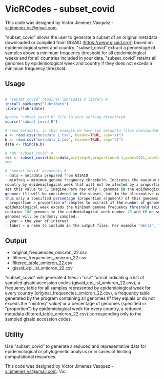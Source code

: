 # VicRCodes - subset_covid 

This code was designed by Victor Jimenez Vasquez - vr.jimenez.vs@gmail.com. 

"subset_covid" allows the user to generate a subset of an original  metadata downloaded or compiled from GISAID (https://www.gisaid.org/) based on epidemiological week and country. "subset_covid" extract a percentage of samples above a minimum frequency threshold for all epidemiological weeks and for all countries included in your data. 
"subset_covid" retains all genomes by epidemiological week and country if they does not exceds a minimum frequency threshold. 

## Usage 
```r

# "subset_covid" requires lubridate R library #
install.packages("lubridate")
library(lubridate)

#paste "subset_covid.R" file in your working directory#
source("subset_covid.R")

# read metadata, in this example we have two metadata files downloaded from GISAID #
a <- read.csv("metadata_1.tsv", header=TRUE, sep="\t")
b <- read.csv("metadata_2.tsv", header=TRUE, sep="\t")
data <- rbind(a,b)

# run "subset_covid" #
res <- subset_covid(data=data,minfreq=5,proportion=0.1,year=2021,label="omicron_22")
res

# "subset_covid" arguments #
- data = metadata prepared from GISAID
- minfreq = minimum genome frequency threshold. Indicates the maximum number of genomes sampled in a given 
country by epidemiological week that will not be afected by a proportional extraction. For example, if we 
set this value to 5, imagine Peru has only 5 genomes in the epidemogical week number 40, thus the 100% of 
genomes (5) will be considered in the subset, but in the alternative case that Peru has more than 5 genomes 
thus only a specified percentage (proportion argument) of this genomes will be randomly sampled. 
- proportion = proportion of samples to extract if the number of genomes by a given country in a given 
epidemiological week exceds the minimum genome frequency threshold (minfreq). For example, if Peru 
contains 100 genomes in the epidemiological week number 40 and if we set this value to 0.1, thus 10 
genomes will be randomly sampled.  
- year = the year of interest 
- label = a name to include in the output files. For example "delta", "omicron_2022". 

```
## Output 

- original_frequencies_omicron_22.csv
- filtered_frequencies_omicron_22.csv
- filtered_table_omicron_22.csv
- gisaid_epi_isl_omicron_22.csv

"subset_covid" will generate 4 files in "csv" format indicating a list of sampled gisaid accession codes 
(gisaid_epi_isl_omicron_22.csv), a frequency table for all samples represented by epidemiological week for every
country (original_frequencies_omicron_22.csv), a frequency table  generated by the program containing all genomes 
(if they equals or do not exceds the "minfreq" value) or a percentage of genomes (specified in "proportion") by
epidemiological week for every country,  a reduced metadata (filtered_table_omicron_22.csv) 
corresponding only to the sampled gisaid accession codes. 

## Utility 

Use "subset_covid" to generate a reduced and representative data for epidemiological or phylogenetic analysis or in cases of limiting computational resources. 

This code was designed by Victor Jimenez Vasquez - vr.jimenez.vs@gmail.com.
Vic

